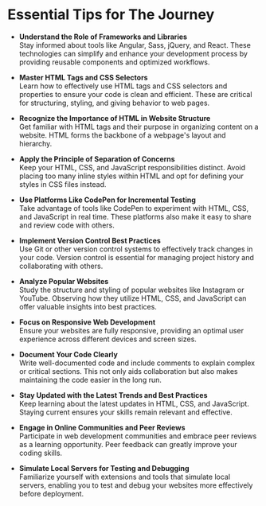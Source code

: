 # Essential Tips for The Journey

- **Understand the Role of Frameworks and Libraries**  
  Stay informed about tools like Angular, Sass, jQuery, and React. These technologies can simplify and enhance your development process by providing reusable components and optimized workflows.

- **Master HTML Tags and CSS Selectors**  
  Learn how to effectively use HTML tags and CSS selectors and properties to ensure your code is clean and efficient. These are critical for structuring, styling, and giving behavior to web pages.

- **Recognize the Importance of HTML in Website Structure**  
  Get familiar with HTML tags and their purpose in organizing content on a website. HTML forms the backbone of a webpage's layout and hierarchy.

- **Apply the Principle of Separation of Concerns**  
  Keep your HTML, CSS, and JavaScript responsibilities distinct. Avoid placing too many inline styles within HTML and opt for defining your styles in CSS files instead.

- **Use Platforms Like CodePen for Incremental Testing**  
  Take advantage of tools like CodePen to experiment with HTML, CSS, and JavaScript in real time. These platforms also make it easy to share and review code with others.

- **Implement Version Control Best Practices**  
  Use Git or other version control systems to effectively track changes in your code. Version control is essential for managing project history and collaborating with others.

- **Analyze Popular Websites**  
  Study the structure and styling of popular websites like Instagram or YouTube. Observing how they utilize HTML, CSS, and JavaScript can offer valuable insights into best practices.

- **Focus on Responsive Web Development**  
  Ensure your websites are fully responsive, providing an optimal user experience across different devices and screen sizes.

- **Document Your Code Clearly**  
  Write well-documented code and include comments to explain complex or critical sections. This not only aids collaboration but also makes maintaining the code easier in the long run.

- **Stay Updated with the Latest Trends and Best Practices**  
  Keep learning about the latest updates in HTML, CSS, and JavaScript. Staying current ensures your skills remain relevant and effective.

- **Engage in Online Communities and Peer Reviews**  
  Participate in web development communities and embrace peer reviews as a learning opportunity. Peer feedback can greatly improve your coding skills.

- **Simulate Local Servers for Testing and Debugging**  
  Familiarize yourself with extensions and tools that simulate local servers, enabling you to test and debug your websites more effectively before deployment.
